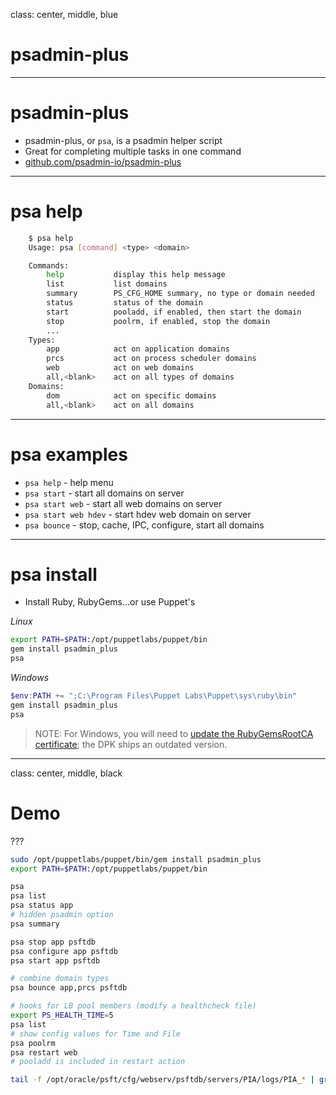 class: center, middle, blue

# psadmin-plus

---

# psadmin-plus

* psadmin-plus, or  `psa`, is a psadmin helper script
* Great for completing multiple tasks in one command
* [github.com/psadmin-io/psadmin-plus](https://github.com/psadmin-io/psadmin-plus)

---

# psa help

```bash
    $ psa help
    Usage: psa [command] <type> <domain>

    Commands:
        help           display this help message
        list           list domains
        summary        PS_CFG_HOME summary, no type or domain needed
        status         status of the domain
        start          pooladd, if enabled, then start the domain
        stop           poolrm, if enabled, stop the domain
        ...
    Types:
        app            act on application domains
        prcs           act on process scheduler domains
        web            act on web domains
        all,<blank>    act on all types of domains
    Domains:
        dom            act on specific domains
        all,<blank>    act on all domains
```

---

# psa examples

* `psa help`           - help menu
* `psa start`          - start all domains on server
* `psa start web`      - start all web domains on server
* `psa start web hdev` - start hdev web domain on server
* `psa bounce`         - stop, cache, IPC, configure, start all domains

---

# psa install

* Install Ruby, RubyGems...or use Puppet's

*Linux*
```bash
export PATH=$PATH:/opt/puppetlabs/puppet/bin
gem install psadmin_plus
psa
```

*Windows*
```powershell
$env:PATH += ";C:\Program Files\Puppet Labs\Puppet\sys\ruby\bin"
gem install psadmin_plus
psa
```

> NOTE: For Windows, you will need to [update the RubyGemsRootCA certificate](https://gist.github.com/iversond/772e73257c4ca59a9e6137baa7288788); the DPK ships an outdated version.

---

class: center, middle, black

# Demo

???

```bash
sudo /opt/puppetlabs/puppet/bin/gem install psadmin_plus
export PATH=$PATH:/opt/puppetlabs/puppet/bin

psa
psa list
psa status app
# hidden psadmin option
psa summary

psa stop app psftdb
psa configure app psftdb
psa start app psftdb

# combine domain types
psa bounce app,prcs psftdb

# hooks for LB pool members (modify a healthcheck file)
export PS_HEALTH_TIME=5
psa list
# show config values for Time and File
psa poolrm
psa restart web
# pooladd is included in restart action

tail -f /opt/oracle/psft/cfg/webserv/psftdb/servers/PIA/logs/PIA_* | grep RUNNING
```